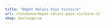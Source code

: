 ```yaml
---
title: "Dépôt Relais Pain Victoire"
url: /kinshasa/depot-relais-pain-victoire-3/
shop: boulangerie
---
```

